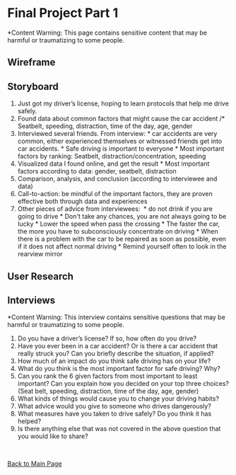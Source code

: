 # Final Project Part 1
*Content Warning: This page contains sensitive content that may be harmful or traumatizing to some people.

## Wireframe


## Storyboard

1. Just got my driver’s license, hoping to learn protocols that help me drive safely.
2. Found data about common factors that might cause the car accident
        /* Seatbelt, speeding, distraction, time of the day, age, gender
3. Interviewed several friends. From interview:
        * car accidents are very common, either experienced themselves or witnessed friends get into car accidents.
        * Safe driving is important to everyone
        * Most important factors by ranking: Seatbelt, distraction/concentration, speeding
4. Visualized data I found online, and get the result
        * Most important factors according to data: gender, seatbelt, distraction
5. Comparison, analysis, and conclusion (according to interviewee and data)
6. Call-to-action: be mindful of the important factors, they are proven effective both through data and experiences
7. Other pieces of advice from interviewees: 
        * do not drink if you are going to drive
        * Don't take any chances, you are not always going to be lucky
        * Lower the speed when pass the crossing
        * The faster the car, the more you have to subconsciously concentrate on driving
        * When there is a problem with the car to be repaired as soon as possible, even if it does not affect normal driving
        * Remind yourself often to look in the rearview mirror


## User Research


## Interviews

*Content Warning: This interview contains sensitive questions that may be harmful or traumatizing to some people.

1. Do you have a driver’s license? If so, how often do you drive?
2. Have you ever been in a car accident? Or is there a car accident that really struck you? Can you briefly describe the situation, if applied?
3. How much of an impact do you think safe driving has on your life?
4. What do you think is the most important factor for safe driving? Why?
5. Can you rank the 6 given factors from most important to least important? Can you explain how you decided on your top three choices? (Seat belt, speeding, distraction, time of the day, age, gender)
6. What kinds of things would cause you to change your driving habits?
7. What advice would you give to someone who drives dangerously? 
8.  What measures have you taken to drive safely? Do you think it has helped?
9. Is there anything else that was not covered in the above question that you would like to share?





<br/>

[Back to Main Page](/README.md)
